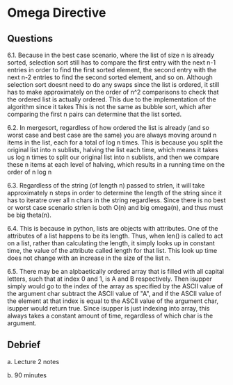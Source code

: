 # Omega Directive

## Questions

6.1. Because in the best case scenario, where the list of size n is already sorted, selection sort still has to compare
the first entry with the next n-1 entries in order to find the first sorted element, the second entry with the next n-2 entries to
find the second sorted element, and so on. Although selection sort doesnt need to do any swaps since the list is ordered, it still
has to make approximately on the order of n^2  comparisons to check that the ordered list is actually ordered. This due to the implementation of the algorithm
since it takes This is not the same as bubble sort, which after comparing the first n pairs can determine that the list sorted.

6.2. In mergesort, regardless of how ordered the list is already (and so worst case and best case are the same)
you are always moving around n items in the list, each for a total of log n times. This is because you split the
original list into n sublists, halving the list each time, which means it takes us log n times to split our original
list into n sublists, and then we compare these n items at each level of halving, which results in a running time
on the order of n log n

6.3. Regardless of the string (of length n) passed to strlen, it will take approximately n steps in order to determine the
length of the string since it has to iteratre over all n chars in the string regardless. Since there is no best or worst case scenario
strlen is both O(n) and big omega(n), and thus must be big theta(n).

6.4. This is because in python, lists are objects with attributes. One of the attributes of a list happens to be its length.
Thus, when len() is called to act on a list, rather than calculating the length, it simply looks up in constant time, the value
of the attribute called length for that list. This look up time does not change with an increase in the size of the list n.

6.5. There may be an alpbaetically ordered array that is filled with all capital letters, such that at index 0 and 1, is A and B respectively.
Then isupper simply would go to the index of the array as specified by the ASCII value of the argument char subtract the ASCII value of "A", and if the ASCII value
of the element at that index is equal to the ASCII value of the argument char, isupper would return true. Since isupper is just indexing into array,
this always takes a constant amount of time, regardless of which char is the argument.

## Debrief


a. Lecture 2 notes

b. 90 minutes
